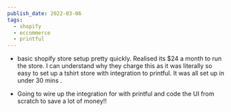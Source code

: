 ```yaml
---
publish_date: 2022-03-06
tags:
  - shopify
  - eccommerce
  - printful
---
```

- basic shopify store setup pretty quickly. Realised its $24 a month to run the store. I can understand why they charge this as it was literally so easy to set up a tshirt store with integration to printful. It was all set up in under  30 mins .

- Going to wire up the integration for with printful and code the UI from scratch to save a lot of money!!
